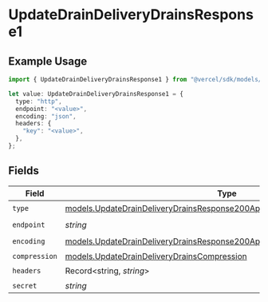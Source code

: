 # UpdateDrainDeliveryDrainsResponse1

## Example Usage

```typescript
import { UpdateDrainDeliveryDrainsResponse1 } from "@vercel/sdk/models/updatedrainop.js";

let value: UpdateDrainDeliveryDrainsResponse1 = {
  type: "http",
  endpoint: "<value>",
  encoding: "json",
  headers: {
    "key": "<value>",
  },
};
```

## Fields

| Field                                                                                                                                                          | Type                                                                                                                                                           | Required                                                                                                                                                       | Description                                                                                                                                                    |
| -------------------------------------------------------------------------------------------------------------------------------------------------------------- | -------------------------------------------------------------------------------------------------------------------------------------------------------------- | -------------------------------------------------------------------------------------------------------------------------------------------------------------- | -------------------------------------------------------------------------------------------------------------------------------------------------------------- |
| `type`                                                                                                                                                         | [models.UpdateDrainDeliveryDrainsResponse200ApplicationJSONResponseBodyType](../models/updatedraindeliverydrainsresponse200applicationjsonresponsebodytype.md) | :heavy_check_mark:                                                                                                                                             | N/A                                                                                                                                                            |
| `endpoint`                                                                                                                                                     | *string*                                                                                                                                                       | :heavy_check_mark:                                                                                                                                             | N/A                                                                                                                                                            |
| `encoding`                                                                                                                                                     | [models.UpdateDrainDeliveryDrainsResponse200ApplicationJSONEncoding](../models/updatedraindeliverydrainsresponse200applicationjsonencoding.md)                 | :heavy_check_mark:                                                                                                                                             | N/A                                                                                                                                                            |
| `compression`                                                                                                                                                  | [models.UpdateDrainDeliveryDrainsCompression](../models/updatedraindeliverydrainscompression.md)                                                               | :heavy_minus_sign:                                                                                                                                             | N/A                                                                                                                                                            |
| `headers`                                                                                                                                                      | Record<string, *string*>                                                                                                                                       | :heavy_check_mark:                                                                                                                                             | N/A                                                                                                                                                            |
| `secret`                                                                                                                                                       | *string*                                                                                                                                                       | :heavy_minus_sign:                                                                                                                                             | N/A                                                                                                                                                            |